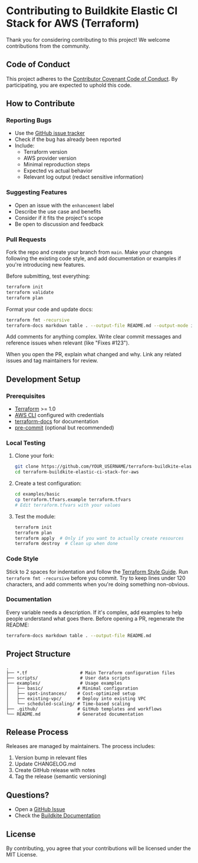# Contributing to Buildkite Elastic CI Stack for AWS (Terraform)

Thank you for considering contributing to this project! We welcome contributions from the community.

## Code of Conduct

This project adheres to the [Contributor Covenant Code of Conduct](CODE_OF_CONDUCT.md). By participating, you are expected to uphold this code.

## How to Contribute

### Reporting Bugs

- Use the [GitHub issue tracker](https://github.com/buildkite/terraform-buildkite-elastic-ci-stack-for-aws/issues)
- Check if the bug has already been reported
- Include:
  - Terraform version
  - AWS provider version
  - Minimal reproduction steps
  - Expected vs actual behavior
  - Relevant log output (redact sensitive information)

### Suggesting Features

- Open an issue with the `enhancement` label
- Describe the use case and benefits
- Consider if it fits the project's scope
- Be open to discussion and feedback

### Pull Requests

Fork the repo and create your branch from `main`. Make your changes following the existing code style, and add documentation or examples if you're introducing new features.

Before submitting, test everything:
```bash
terraform init
terraform validate
terraform plan
```

Format your code and update docs:
```bash
terraform fmt -recursive
terraform-docs markdown table . --output-file README.md --output-mode inject
```

Add comments for anything complex. Write clear commit messages and reference issues when relevant (like "Fixes #123").

When you open the PR, explain what changed and why. Link any related issues and tag maintainers for review.

## Development Setup

### Prerequisites

- [Terraform](https://www.terraform.io/downloads) >= 1.0
- [AWS CLI](https://aws.amazon.com/cli/) configured with credentials
- [terraform-docs](https://terraform-docs.io/) for documentation
- [pre-commit](https://pre-commit.com/) (optional but recommended)

### Local Testing

1. Clone your fork:
   ```bash
   git clone https://github.com/YOUR_USERNAME/terraform-buildkite-elastic-ci-stack-for-aws.git
   cd terraform-buildkite-elastic-ci-stack-for-aws
   ```

2. Create a test configuration:
   ```bash
   cd examples/basic
   cp terraform.tfvars.example terraform.tfvars
   # Edit terraform.tfvars with your values
   ```

3. Test the module:
   ```bash
   terraform init
   terraform plan
   terraform apply  # Only if you want to actually create resources
   terraform destroy  # Clean up when done
   ```

### Code Style

Stick to 2 spaces for indentation and follow the [Terraform Style Guide](https://www.terraform.io/docs/language/syntax/style.html). Run `terraform fmt -recursive` before you commit. Try to keep lines under 120 characters, and add comments when you're doing something non-obvious.

### Documentation

Every variable needs a description. If it's complex, add examples to help people understand what goes there. Before opening a PR, regenerate the README:

```bash
terraform-docs markdown table . --output-file README.md
```

## Project Structure

```
.
├── *.tf                    # Main Terraform configuration files
├── scripts/                # User data scripts
├── examples/               # Usage examples
│   ├── basic/             # Minimal configuration
│   ├── spot-instances/    # Cost-optimized setup
│   ├── existing-vpc/      # Deploy into existing VPC
│   └── scheduled-scaling/ # Time-based scaling
├── .github/               # GitHub templates and workflows
└── README.md              # Generated documentation
```

## Release Process

Releases are managed by maintainers. The process includes:

1. Version bump in relevant files
2. Update CHANGELOG.md
3. Create GitHub release with notes
4. Tag the release (semantic versioning)

## Questions?

- Open a [GitHub Issue](https://github.com/buildkite/terraform-buildkite-elastic-ci-stack-for-aws/issues)
- Check the [Buildkite Documentation](https://buildkite.com/docs)

## License

By contributing, you agree that your contributions will be licensed under the MIT License.
